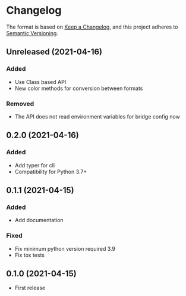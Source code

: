 # Changelog

The format is based on [Keep a Changelog](https://keepachangelog.com/en/1.0.0),
and this project adheres to [Semantic Versioning](https://semver.org/spec/v2.0.0).

## Unreleased (2021-04-16)

### Added

- Use Class based API
- New color methods for conversion between formats

### Removed

- The API does not read environment variables for bridge config now

## 0.2.0 (2021-04-16)

### Added

- Add typer for cli
- Compatibility for Python 3.7+

## 0.1.1 (2021-04-15)

### Added

- Add documentation

### Fixed

- Fix minimum python version required 3.9
- Fix tox tests

## 0.1.0 (2021-04-15)

- First release
